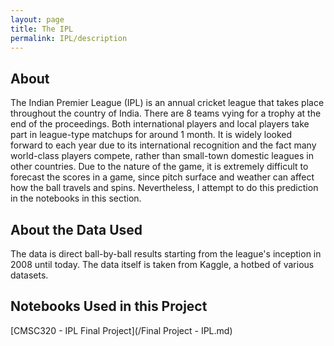 ```yaml
---
layout: page
title: The IPL
permalink: IPL/description
---
```


## About

The Indian Premier League (IPL) is an annual cricket league that takes place throughout the country of India. There are 8 teams vying for a trophy at the end of the proceedings. Both international players and local players take part in league-type matchups for around 1 month. It is widely looked forward to each year due to its international recognition and the fact many world-class players compete, rather than small-town domestic leagues in other countries. Due to the nature of the game, it is extremely difficult to forecast the scores in a game, since pitch surface and weather can affect how the ball travels and spins. Nevertheless, I attempt to do this prediction in the notebooks in this section.

## About the Data Used

The data is direct ball-by-ball results starting from the league's inception in 2008 until today. The data itself is taken from Kaggle, a hotbed of various datasets.

## Notebooks Used in this Project

[CMSC320 - IPL Final Project](/Final Project - IPL.md) 